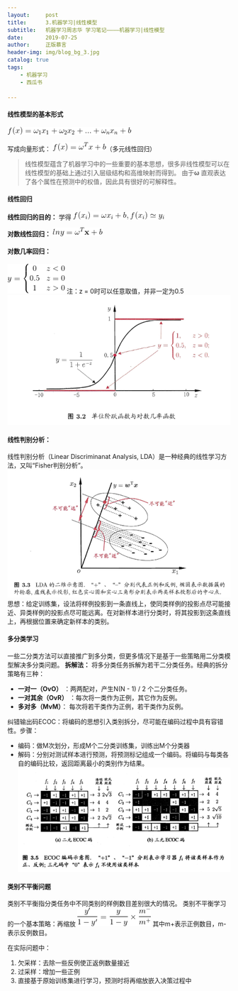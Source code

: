 ```yaml
---
layout:     post
title:      3.机器学习|线性模型
subtitle:   机器学习周志华 学习笔记————机器学习|线性模型
date:       2019-07-25
author:     正版慕言
header-img: img/blog_bg_3.jpg
catalog: true
tags:
    - 机器学习
    - 西瓜书

---
```


#### 线性模型的基本形式
![线性模型基本形式](/img/西瓜书-3.线性模型基本形式.gif)

写成向量形式：
![线性模型向量形式](/img/西瓜书-3.线性模型向量形式.gif)（多元线性回归）
> 线性模型蕴含了机器学习中的一些重要的基本思想，很多非线性模型可以在线性模型的基础上通过引入层级结构和高维映射而得到。
> 由于**ω** 直观表达了各个属性在预测中的权值，因此具有很好的可解释性。

#### 线性回归
**线性回归的目的：** 学得
![线性回归](/img/西瓜书-3.线性回归.gif)

**对数线性回归：**
![对数线性回归](/img/西瓜书-3.对数线性回归.gif)

#### 对数几率回归：
![对数几率回归](/img/西瓜书-3.对数几率回归.gif)
注：z = 0时可以任意取值，并非一定为0.5
![对数几率回归](/img/西瓜书-3.对数几率回归.png)

#### 线性判别分析：
线性判别分析（Linear Discriminanat Analysis, LDA）是一种经典的线性学习方法，又叫“Fisher判别分析”。
![LDA示意图](/img/西瓜书-3.LDA示意图.png)
思想：给定训练集，设法将样例投影到一条直线上，使同类样例的投影点尽可能接近、异类样例的投影点尽可能远离。在对新样本进行分类时，将其投影到这条直线上，再根据位置来确定新样本的类别。

#### 多分类学习
一些二分类方法可以直接推广到多分类，但更多情况下是基于一些策略用二分类模型解决多分类问题。
**拆解法：** 将多分类任务拆解为若干二分类任务。经典的拆分策略有三种：

* **一对一（OvO）** ：两两配对，产生N(N - 1) / 2 个二分类任务。
* **一对其余（OvR）** ：每次将一类作为正例，其它作为反例。
* **多对多（MvM）**： 每次将若干类作为正例，若干类作为反例。

纠错输出码ECOC：将编码的思想引入类别拆分，尽可能在编码过程中具有容错性。步骤：

* 编码：做M次划分，形成M个二分类训练集，训练出M个分类器
* 解码：分别对测试样本进行预测，将预测标记组成一个编码。将编码与每类各自的编码比较，返回距离最小的类别作为结果。
![ECOC编码](/img/西瓜书-3.ECOC编码.png)

#### 类别不平衡问题
类别不平衡指分类任务中不同类别的样例数目差别很大的情况。
类别不平衡学习的一个基本策略：再缩放
![再缩放](/img/西瓜书-3.再缩放.gif)
其中m+表示正例数目，m-表示反例数目。

在实际问题中：
1. 欠采样：去除一些反例使正返例数量接近
2. 过采样：增加一些正例
3. 直接基于原始训练集进行学习，预测时将再缩放嵌入决策过程中